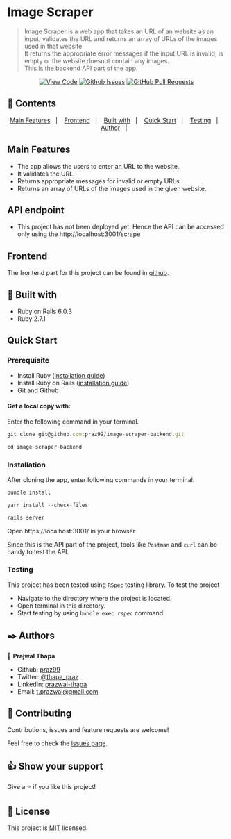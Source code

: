 # Image Scraper

> Image Scraper is a web app that takes an URL of an website as an input, validates the URL and returns an array of URLs of the images used in that website.   
> It returns the appropriate error messages if the input URL is invalid, is empty or the website doesnot contain any images.   
> This is the backend API part of the app.
<div align="center">

[![View Code](https://img.shields.io/badge/View%20-Code-green)](https://github.com/praz99/image-scraper-backend)
[![Github Issues](https://img.shields.io/badge/GitHub-Issues-orange)](https://github.com/praz99/image-scraper-backend/issues)
[![GitHub Pull Requests](https://img.shields.io/badge/GitHub-Pull%20Requests-blue)](https://github.com/praz99/image-scraper-backend/pulls)

</div>

## 📝 Contents

<p align="center">
<a href="#features">Main Features</a>&nbsp;&nbsp;&nbsp;|&nbsp;&nbsp;&nbsp;
<a href="#frontend">Frontend</a>&nbsp;&nbsp;&nbsp;|&nbsp;&nbsp;&nbsp;
<a href="#with">Built with</a>&nbsp;&nbsp;&nbsp;|&nbsp;&nbsp;&nbsp;
<a href="#qs">Quick Start</a>&nbsp;&nbsp;&nbsp;|&nbsp;&nbsp;&nbsp;
<a href="#testing">Testing</a>&nbsp;&nbsp;&nbsp;|&nbsp;&nbsp;&nbsp;
<a href="#author">Author</a>&nbsp;&nbsp;&nbsp;|&nbsp;&nbsp;&nbsp;
</p>

## Main Features<a name = "features"></a>

- The app allows the users to enter an URL to the website.
- It validates the URL.
- Returns appropriate messages for invalid or empty URLs.
- Returns an array of URLs of the images used in the given website.

## API endpoint

- This project has not been deployed yet. Hence the API can be accessed only using the http://localhost:3001/scrape

## Frontend<a name= "frontend"></a>

The frontend part for this project can be found in [github](https://github.com/praz99/image-scraper-frontend).

## 🔧 Built with<a name = "with"></a>
- Ruby on Rails 6.0.3
- Ruby 2.7.1

## Quick Start<a name= "qs"></a>

### Prerequisite
* Install Ruby ([installation guide](https://www.ruby-lang.org/en/documentation/installation/))
* Install Ruby on Rails ([installation guide](https://guides.rubyonrails.org/getting_started.html#creating-a-new-rails-project-installing-rails))
* Git and Github

#### Get a local copy with:<br>
Enter the following command in your terminal.
```js
git clone git@github.com:praz99/image-scraper-backend.git
```
```js
cd image-scraper-backend
```

### Installation

After cloning the app, enter following commands in your terminal.
```js
bundle install
```
```js
yarn install --check-files
```
```js
rails server
```
Open https://localhost:3001/ in your browser

Since this is the API part of the project, tools like `Postman` and `curl` can be handy to test the API.

### Testing <a name= "testing"></a>

This project has been tested using `RSpec` testing library. To test the project

- Navigate to the directory where the project is located.
- Open terminal in this directory.
- Start testing by using `bundle exec rspec` command.


## ✒️  Authors <a name = "author"></a>

👤 **Prajwal Thapa**

- Github: [praz99](https://github.com/praz99)
- Twitter: [@thapa_praz](https://twitter.com/thapa_praz)
- LinkedIn: [prazwal-thapa](https://linkedin.com/in/prazwal-thapa)
- Email: t.prazwal@gmail.com

## 🤝 Contributing

Contributions, issues and feature requests are welcome!

Feel free to check the [issues page](https://github.com/praz99/image-scraper-backend/issues).


## 👍 Show your support

Give a ⭐️ if you like this project!

## 📝 License

This project is [MIT](./LICENSE) licensed.